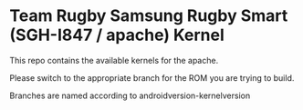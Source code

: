 Team Rugby Samsung Rugby Smart (SGH-I847 / apache) Kernel
=========================================================
This repo contains the available kernels for the apache.

Please switch to the appropriate branch for the ROM you are trying to build.

Branches are named according to androidversion-kernelversion
